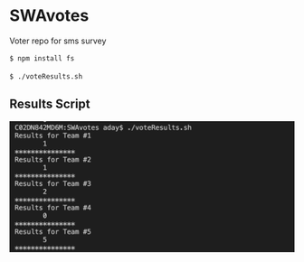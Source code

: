 # SWAvotes
Voter repo for sms survey
```
$ npm install fs

$ ./voteResults.sh
```
## Results Script
![Show me the votes!](votes.png)
